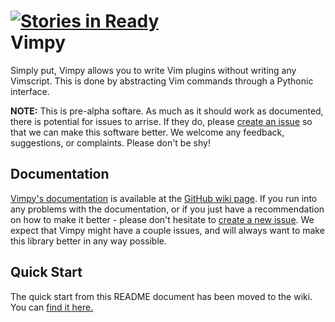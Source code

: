 [![Stories in Ready](http://badge.waffle.io/LimpidTech/Vimpy.png)](http://waffle.io/LimpidTech/Vimpy)  
Vimpy
=====

Simply put, Vimpy allows you to write Vim plugins without writing any
Vimscript. This is done by abstracting Vim commands through a Pythonic
interface.

**NOTE:** This is pre-alpha softare. As much as it should work as documented, there
is potential for issues to arrise. If they do, please [create an issue][issue]
so that we can make this software better. We welcome any feedback, suggestions,
or complaints. Please don't be shy!

Documentation
-------------

[Vimpy's documentation][wiki] is available at the [GitHub wiki page][wiki]. If
you run into any problems with the documentation, or if you just have a
recommendation on how to make it better - please don't hesitate to [create a
new issue][issue]. We expect that Vimpy might have a couple issues, and will
always want to make this library better in any way possible.

Quick Start
-----------

The quick start from this README document has been moved to the wiki. You can
[find it here.][qkst]

[wiki]: https://github.com/LimpidTech/Vimpy/wiki
[issue]: https://github.com/LimpidTech/Vimpy/issues/new
[qkst]: https://github.com/LimpidTech/Vimpy/wiki/Quick-Start
